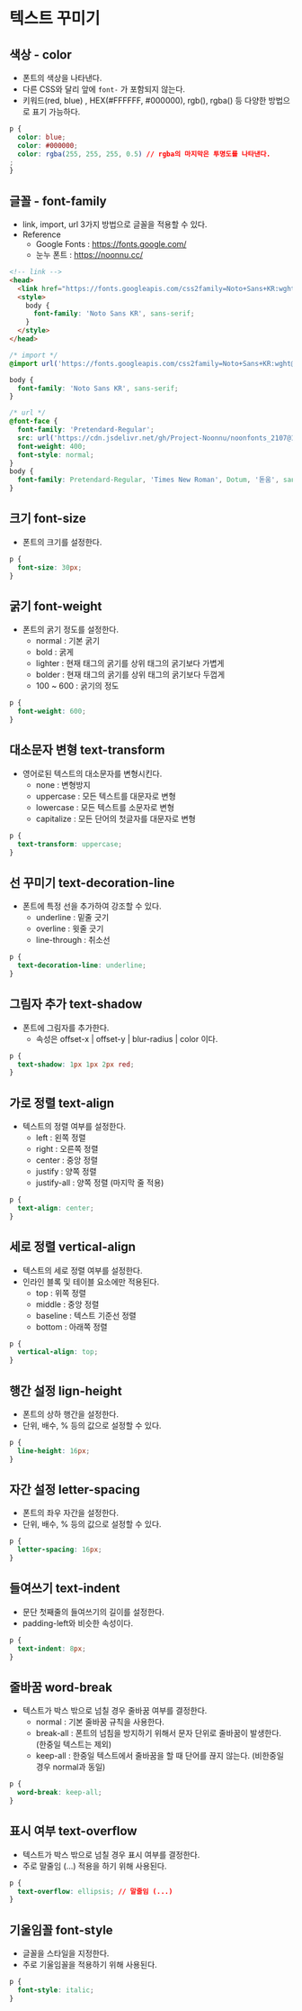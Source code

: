 # 텍스트 꾸미기

## 색상 - color

- 폰트의 색상을 나타낸다.
- 다른 CSS와 달리 앞에 `font-` 가 포함되지 않는다.
- 키워드(red, blue) , HEX(#FFFFFF, #000000), rgb(), rgba() 등 다양한 방법으로 표기 가능하다.

```css
p {
  color: blue;
  color: #000000;
  color: rgba(255, 255, 255, 0.5) // rgba의 마지막은 투명도를 나타낸다.
;
}
```

## 글꼴 - font-family

- link, import, url 3가지 방법으로 글꼴을 적용할 수 있다.
- Reference
  - Google Fonts : https://fonts.google.com/
  - 눈누 폰트 : https://noonnu.cc/

```html
<!-- link -->
<head>
  <link href="https://fonts.googleapis.com/css2family=Noto+Sans+KR:wght@300&display=swap" rel="stylesheet" />
  <style>
    body {
      font-family: 'Noto Sans KR', sans-serif;
    }
  </style>
</head>
```

```css
/* import */
@import url('https://fonts.googleapis.com/css2family=Noto+Sans+KR:wght@300&display=swap');

body {
  font-family: 'Noto Sans KR', sans-serif;
}
```

```css
/* url */
@font-face {
  font-family: 'Pretendard-Regular';
  src: url('https://cdn.jsdelivr.net/gh/Project-Noonnu/noonfonts_2107@1.1/Pretendard-Regular.woff') format('woff');
  font-weight: 400;
  font-style: normal;
}
body {
  font-family: Pretendard-Regular, 'Times New Roman', Dotum, '돋움', sans-serif;
}
```

## 크기 font-size

- 폰트의 크기를 설정한다.

```css
p {
  font-size: 30px;
}
```

## 굵기 font-weight

- 폰트의 굵기 정도를 설정한다.
  - normal : 기본 굵기
  - bold : 굵게
  - lighter : 현재 태그의 굵기를 상위 태그의 굵기보다 가볍게
  - bolder : 현재 태그의 굵기를 상위 태그의 굵기보다 두껍게
  - 100 ~ 600 : 굵기의 정도

```css
p {
  font-weight: 600;
}
```

## 대소문자 변형 text-transform

- 영어로된 텍스트의 대소문자를 변형시킨다.
  - none : 변형방지
  - uppercase : 모든 텍스트를 대문자로 변형
  - lowercase : 모든 텍스트를 소문자로 변형
  - capitalize : 모든 단어의 첫글자를 대문자로 변형

```css
p {
  text-transform: uppercase;
}
```

## 선 꾸미기 text-decoration-line

- 폰트에 특정 선을 추가하여 강조할 수 있다.
  - underline : 밑줄 긋기
  - overline : 윗줄 긋기
  - line-through : 취소선

```css
p {
  text-decoration-line: underline;
}
```

## 그림자 추가 text-shadow

- 폰트에 그림자를 추가한다.
  - 속성은 offset-x | offset-y | blur-radius | color 이다.

```css
p {
  text-shadow: 1px 1px 2px red;
}
```

## 가로 정렬 text-align

- 텍스트의 정렬 여부를 설정한다.
  - left : 왼쪽 정렬
  - right : 오른쪽 정렬
  - center : 중앙 정렬
  - justify : 양쪽 정렬
  - justify-all : 양쪽 정렬 (마지막 줄 적용)

```css
p {
  text-align: center;
}
```

## 세로 정렬 vertical-align

- 텍스트의 세로 정렬 여부를 설정한다.
- 인라인 블록 및 테이블 요소에만 적용된다.
  - top : 위쪽 정렬
  - middle : 중앙 정렬
  - baseline : 텍스트 기준선 정렬
  - bottom : 아래쪽 정렬

```css
p {
  vertical-align: top;
}
```

## 행간 설정 lign-height

- 폰트의 상하 행간을 설정한다.
- 단위, 배수, % 등의 값으로 설정할 수 있다.

```css
p {
  line-height: 16px;
}
```

## 자간 설정 letter-spacing

- 폰트의 좌우 자간을 설정한다.
- 단위, 배수, % 등의 값으로 설정할 수 있다.

```css
p {
  letter-spacing: 16px;
}
```

## 들여쓰기 text-indent

- 문단 첫째줄의 들여쓰기의 길이를 설정한다.
- padding-left와 비슷한 속성이다.

```css
p {
  text-indent: 8px;
}
```

## 줄바꿈 word-break

- 텍스트가 박스 밖으로 넘칠 경우 줄바꿈 여부를 결정한다.
  - normal : 기본 줄바꿈 규칙을 사용한다.
  - break-all : 폰트의 넘침을 방지하기 위해서 문자 단위로 줄바꿈이 발생한다. (한중일 텍스트는 제외)
  - keep-all : 한중일 텍스트에서 줄바꿈을 할 때 단어를 끊지 않는다. (비한중일 경우 normal과 동일)

```css
p {
  word-break: keep-all;
}
```

## 표시 여부 text-overflow

- 텍스트가 박스 밖으로 넘칠 경우 표시 여부를 결정한다.
- 주로 말줄임 (...) 적용을 하기 위해 사용된다.

```css
p {
  text-overflow: ellipsis; // 말줄임 (...)
}
```

## 기울임꼴 font-style

- 글꼴을 스타일을 지정한다.
- 주로 기울임꼴을 적용하기 위해 사용된다.

```css
p {
  font-style: italic;
}
```
